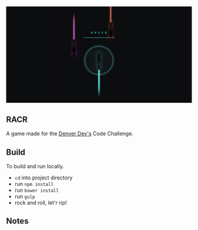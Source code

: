 ![](public/images/splash.jpg)

## RACR
A game made for the [Denver Dev's](http://denverdevs.com) Code Challenge.

## Build
To build and run locally.
- `cd` into project directory
- run `npm install`
- run `bower install`
- run `gulp`
- rock and roll, let'r rip!

## Notes